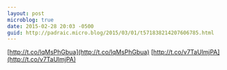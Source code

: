 ```yaml
---
layout: post
microblog: true
date: 2015-02-28 20:03 -0500
guid: http://padraic.micro.blog/2015/03/01/t571838214207606785.html
---
```

[http://t.co/lqMsPhGbua](http://t.co/lqMsPhGbua) [http://t.co/v7TaUlmjPA](http://t.co/v7TaUlmjPA)
